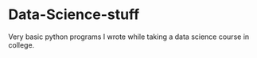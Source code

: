 # Data-Science-stuff
Very basic python programs I wrote while taking a data science course in college.
